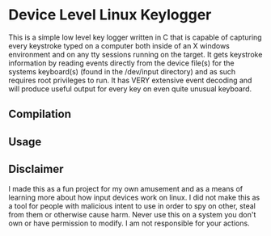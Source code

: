 # Device Level Linux Keylogger

This is a simple low level key logger written in C that is capable of capturing every keystroke typed on a computer both inside of an X windows environment and on any tty sessions running on the target.
It gets keystroke information by reading events directly from the device file(s) for the systems keyboard(s) (found in the /dev/input directory) and as such requires root privileges to run.
It has VERY extensive event decoding and will produce useful output for every key on even quite unusual keyboard.

## Compilation

## Usage

## Disclaimer

I made this as a fun project for my own amusement and as a means of learning more about how input devices work on linux.
I did not make this as a tool for people with malicious intent to use in order to spy on other, steal from them or otherwise cause harm.
Never use this on a system you don't own or have permission to modify.
I am not responsible for your actions.
